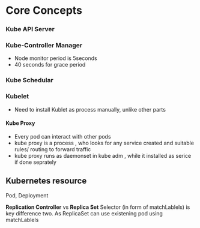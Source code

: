 # Core Concepts


### Kube API Server 

### Kube-Controller Manager
- Node monitor period is 5seconds
- 40 seconds for grace period

### Kube Schedular

### Kubelet
- Need to install Kublet as process manually, unlike other parts 

#### Kube Proxy
- Every pod can interact with other pods 
- kube proxy is a process , who looks for any service created and suitable rules/ routing to forward traffic
- kube proxy runs as daemonset in kube adm , while it installed as serice if done seprately 

## Kubernetes resource

Pod, Deployment

**Replication Controller** vs **Replica Set** 
Selector (in form of matchLablels) is key difference two. As ReplicaSet can use existening pod using matchLablels
